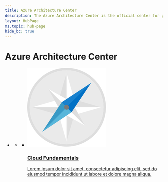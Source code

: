 ```yaml
---
title: Azure Architecture Center
description: The Azure Architecture Center is the official center for guidance, blueprints, patterns, and best practices for building solutions with Microsoft Azure. It is curated by the Microsoft patterns & practices team.
layout: HubPage
ms.topic: hub-page
hide_bc: true
---
```


<div id="main" class="v2">
    <div class="container">
        <h1>Azure Architecture Center</h1>
        <ul class="pivots">
            <li>
                <a href="#architecture"></a>
                <ul id="architecture">
                    <li>
                        <a href="#fundamentals"><a>
                        <ul id="fundamentals" class="cardsC cols cols3">
                            <li>
                                <a href="/cloud-fundamentals/" title="Cloud Fundamentals">
                                    <div class="cardSize">
                                        <div class="cardPadding">
                                            <div class="card">
                                                <div class="cardImageOuter">
                                                    <div class="cardImage">
                                                        <img data-scaleimage="./cloud-fundamentals/_images/a3g-logo.svg" src="./cloud-fundamentals/_images/a3g-logo.svg" alt="" />
                                                    </div>
                                                </div>
                                                <div class="cardText">
                                                    <h3>Cloud Fundamentals</h3>
                                                    <p>Lorem ipsum dolor sit amet, consectetur adipiscing elit, sed do eiusmod tempor incididunt ut labore et dolore magna aliqua.</p>
                                                </div>
                                            </div>
                                        </div>
                                    </div>
                                </a>
                            </li>
                        </ul>
                    </li>
                </ul>
            </li>
        </ul>
    </div>
</div>